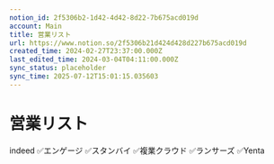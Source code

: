 ```yaml
---
notion_id: 2f5306b2-1d42-4d42-8d22-7b675acd019d
account: Main
title: 営業リスト
url: https://www.notion.so/2f5306b21d424d428d227b675acd019d
created_time: 2024-02-27T23:37:00.000Z
last_edited_time: 2024-03-04T04:11:00.000Z
sync_status: placeholder
sync_time: 2025-07-12T15:01:15.035603
---
```

# 営業リスト

indeed
✅エンゲージ
✅スタンバイ
✅複業クラウド
✅ランサーズ
✅Yenta